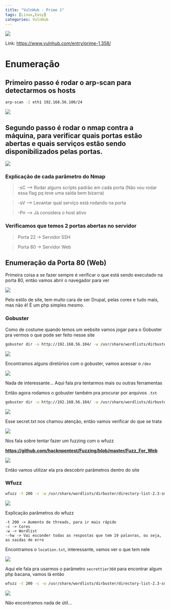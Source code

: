 ```yaml
---
title: "VulnHub - Prime 1"
tags: [Linux,Easy]
categories: VulnHub
---
```


![](https://raw.githubusercontent.com/0x4rt3mis/0x4rt3mis.github.io/master/img/vulnhub-prime1/inicial.png)

Link: <https://www.vulnhub.com/entry/prime-1,358/>

# Enumeração

## Primeiro passo é rodar o arp-scan para detectarmos os hosts

```bash
arp-scan -I eth1 192.168.56.100/24
```

![](https://raw.githubusercontent.com/0x4rt3mis/0x4rt3mis.github.io/master/img/vulnhub-prime1/arp.png)

## Segundo passo é rodar o nmap contra a máquina, para verificar quais portas estão abertas e quais serviços estão sendo disponibilizados pelas portas.

![](https://raw.githubusercontent.com/0x4rt3mis/0x4rt3mis.github.io/master/img/vulnhub-prime1/nmap.png)

### Explicação de cada parâmetro do Nmap

> -sC --> Rodar alguns scripts padrão em cada porta (Não vou rodar essa flag pq teve uma saída bem bizarra)

> -sV --> Levantar qual serviço está rodando na porta

> -Pn --> Já considera o host ativo

### Verificamos que temos 2 portas abertas no servidor

> Porta 22 -> Servidor SSH

> Porta 80 -> Servidor Web

## Enumeração da Porta 80 (Web)

Primeira coisa a se fazer sempre é verificar o que está sendo executado na porta 80, então vamos abrir o navegador para ver

![](https://raw.githubusercontent.com/0x4rt3mis/0x4rt3mis.github.io/master/img/vulnhub-prime1/web.png)

Pelo estilo de site, tem muito cara de ser Drupal, pelas cores e tudo mais, mas não é! É um php simples mesmo.

### Gobuster

Como de costume quando temos um website vamos jogar para o Gobuster pra vermos o que pode ser feito nesse site

```bash
gobuster dir -u http://192.168.56.104/ -w /usr/share/wordlists/dirbuster/directory-list-2.3-small.txt -x php -t 100
```

![](https://raw.githubusercontent.com/0x4rt3mis/0x4rt3mis.github.io/master/img/vulnhub-prime1/gobuster.png)

Encontramos alguns diretórios com o gobuster, vamos acessar o `/dev`

![](https://raw.githubusercontent.com/0x4rt3mis/0x4rt3mis.github.io/master/img/vulnhub-prime1/dev.png)

Nada de interessante... Aqui fala pra tentarmos mais ou outras ferramentas

Então agora rodamos o gobuster também pra procurar por arquivos `.txt`

```bash
gobuster dir -u http://192.168.56.104/ -w /usr/share/wordlists/dirbuster/directory-list-2.3-small.txt -x txt -t 100
```

![](https://raw.githubusercontent.com/0x4rt3mis/0x4rt3mis.github.io/master/img/vulnhub-prime1/gobuster1.png)

Esse secret.txt nos chamou atenção, então vamos verificar do que se trata

![](https://raw.githubusercontent.com/0x4rt3mis/0x4rt3mis.github.io/master/img/vulnhub-prime1/secret.png)

Nos fala sobre tentar fazer um fuzzing com o wfuzz

**https://github.com/hacknpentest/Fuzzing/blob/master/Fuzz_For_Web**

![](https://raw.githubusercontent.com/0x4rt3mis/0x4rt3mis.github.io/master/img/vulnhub-prime1/web1.png)

Então vamos utilizar ela pra descobrir parâmetros dentro do site

### Wfuzz

```bash
wfuzz -t 200 -c -w /usr/share/wordlists/dirbuster/directory-list-2.3-small.txt --hw 19 http://192.168.56.104/index.php?file=FUZZ.txt
```

![](https://raw.githubusercontent.com/0x4rt3mis/0x4rt3mis.github.io/master/img/vulnhub-prime1/wfuzz.png)

Explicação parâmetros do wfuzz

```
-t 200 -> Aumento de threads, para ir mais rápido
-c -> Cores
-w -> Wordlist
--hw -> Vai esconder todas as respostas que tem 19 palavras, ou seja, as saidas de erro
```

Encontramos o `location.txt`, interessante, vamos ver o que tem nele

![](https://raw.githubusercontent.com/0x4rt3mis/0x4rt3mis.github.io/master/img/vulnhub-prime1/location.png)

Aqui ele fala pra usarmos o parâmetro `secrettier360` para encontrar algum php bacana, vamos lá então

```bash
wfuzz -t 200 -c -w /usr/share/wordlists/dirbuster/directory-list-2.3-small.txt --hw 12 http://192.168.56.104/index.php?secrettier360=FUZZ.php
```

![](https://raw.githubusercontent.com/0x4rt3mis/0x4rt3mis.github.io/master/img/vulnhub-prime1/wfuzz1.png)

Não encontramos nada de útil...